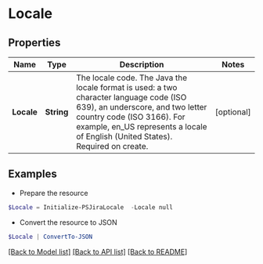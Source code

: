 # Locale
## Properties

Name | Type | Description | Notes
------------ | ------------- | ------------- | -------------
**Locale** | **String** | The locale code. The Java the locale format is used: a two character language code (ISO 639), an underscore, and two letter country code (ISO 3166). For example, en\_US represents a locale of English (United States). Required on create. | [optional] 

## Examples

- Prepare the resource
```powershell
$Locale = Initialize-PSJiraLocale  -Locale null
```

- Convert the resource to JSON
```powershell
$Locale | ConvertTo-JSON
```

[[Back to Model list]](../README.md#documentation-for-models) [[Back to API list]](../README.md#documentation-for-api-endpoints) [[Back to README]](../README.md)

